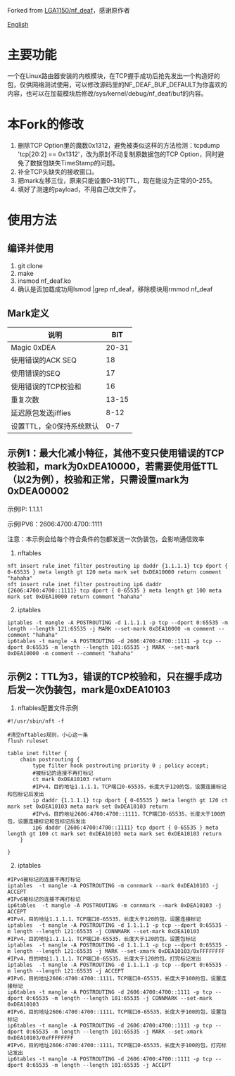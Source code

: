 Forked from [LGA1150/nf_deaf](https://github.com/LGA1150/nf_deaf)，感谢原作者

[English](./README_EN.md)

# 主要功能

一个在Linux路由器安装的内核模块，在TCP握手成功后抢先发出一个构造好的包，仅供网络测试使用，可以修改源码里的NF_DEAF_BUF_DEFAULT为你喜欢的内容，也可以在加载模块后修改/sys/kernel/debug/nf_deaf/buf的内容。


# 本Fork的修改

1. 删除TCP Option里的魔数0x1312，避免被类似这样的方法检测：tcpdump 'tcp\[20:2\] == 0x1312'，改为原封不动复制原数据包的TCP Option，同时避免了数据包缺失TimeStamp的问题。
2. 补全TCP头缺失的接收窗口。
3. 把mark左移三位，原来只能设置0-31的TTL，现在能设为正常的0-255。
4. 填好了测速的payload，不用自己改文件了。

# 使用方法
## 编译并使用
1. git clone
2. make
3. insmod nf_deaf.ko
4. 确认是否加载成功用lsmod |grep nf_deaf，移除模块用rmmod nf_deaf


## Mark定义
|  说明   | BIT  |
|  ----  | ----  |
| Magic 0xDEA |20-31|
| 使用错误的ACK SEQ |18|
| 使用错误的SEQ|17|
| 使用错误的TCP校验和|16|
| 重复次数|13-15|
| 延迟原包发送jiffies|8-12|
| 设置TTL，全0保持系统默认|0-7|

##  示例1：最大化减小特征，其他不变只使用错误的TCP校验和，mark为0xDEA10000，若需要使用低TTL（以2为例），校验和正常，只需设置mark为0xDEA00002

示例IP: 1.1.1.1
  
示例IPV6：2606:4700:4700::1111

注意：本示例会给每个符合条件的包都发送一次伪装包，会影响通信效率

1. nftables
```
nft insert rule inet filter postrouting ip daddr {1.1.1.1} tcp dport { 0-65535 } meta length gt 120 meta mark set 0xDEA10000 return comment "hahaha"
nft insert rule inet filter postrouting ip6 daddr {2606:4700:4700::1111} tcp dport { 0-65535 } meta length gt 100 meta mark set 0xDEA10000 return comment "hahaha"
```
2. iptables
```
iptables -t mangle -A POSTROUTING -d 1.1.1.1 -p tcp --dport 0:65535 -m length --length 121:65535 -j MARK --set-mark 0xDEA10000 -m comment --comment "hahaha"
ip6tables -t mangle -A POSTROUTING -d 2606:4700:4700::1111 -p tcp --dport 0:65535 -m length --length 101:65535 -j MARK --set-mark 0xDEA10000 -m comment --comment "hahaha"
```

## 示例2：TTL为3，错误的TCP校验和，只在握手成功后发一次伪装包，mark是0xDEA10103

1. nftables配置文件示例
```
#!/usr/sbin/nft -f

#清空nftables规则，小心这一条
flush ruleset

table inet filter {
    chain postrouting {
        type filter hook postrouting priority 0 ; policy accept;
        #被标记的连接不再打标记
        ct mark 0xDEA10103 return
        #IPv4，目的地址1.1.1.1，TCP端口0-65535，长度大于120的包，设置连接标记和包标记后发出
        ip daddr {1.1.1.1} tcp dport { 0-65535 } meta length gt 120 ct mark set 0xDEA10103 meta mark set 0xDEA10103 return
        #IPv6，目的地址2606:4700:4700::1111，TCP端口0-65535，长度大于100的包，设置连接标记和包标记后发出
        ip6 daddr {2606:4700:4700::1111} tcp dport { 0-65535 } meta length gt 100 ct mark set 0xDEA10103 meta mark set 0xDEA10103 return
    }

}
```

2. iptables

```
#IPv4被标记的连接不再打标记
iptables  -t mangle -A POSTROUTING -m connmark --mark 0xDEA10103 -j ACCEPT
#IPv6被标记的连接不再打标记
ip6tables  -t mangle -A POSTROUTING -m connmark --mark 0xDEA10103 -j ACCEPT
#IPv4，目的地址1.1.1.1，TCP端口0-65535，长度大于120的包，设置连接标记
iptables  -t mangle -A POSTROUTING -d 1.1.1.1 -p tcp --dport 0:65535 -m length --length 121:65535 -j CONNMARK --set-mark 0xDEA10103 
#IPv4，目的地址1.1.1.1，TCP端口0-65535，长度大于120的包，设置包标记
iptables  -t mangle -A POSTROUTING -d 1.1.1.1 -p tcp --dport 0:65535 -m length --length 121:65535 -j MARK --set-xmark 0xDEA10103/0xFFFFFFFF
#IPv4，目的地址1.1.1.1，TCP端口0-65535，长度大于120的包，打完标记发出
iptables  -t mangle -A POSTROUTING -d 1.1.1.1 -p tcp --dport 0:65535 -m length --length 121:65535 -j ACCEPT
#IPv6，目的地址2606:4700:4700::1111，TCP端口0-65535，长度大于100的包，设置连接标记
ip6tables -t mangle -A POSTROUTING -d 2606:4700:4700::1111 -p tcp --dport 0:65535 -m length --length 101:65535 -j CONNMARK --set-mark 0xDEA10103
#IPv6，目的地址2606:4700:4700::1111，TCP端口0-65535，长度大于100的包，设置包标记
ip6tables -t mangle -A POSTROUTING -d 2606:4700:4700::1111 -p tcp --dport 0:65535 -m length --length 101:65535 -j MARK --set-xmark 0xDEA10103/0xFFFFFFFF
#IPv6，目的地址2606:4700:4700::1111，TCP端口0-65535，长度大于100的包，打完标记发出
ip6tables -t mangle -A POSTROUTING -d 2606:4700:4700::1111 -p tcp --dport 0:65535 -m length --length 101:65535 -j ACCEPT
```

